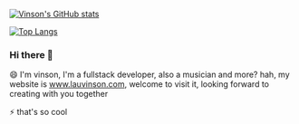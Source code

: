 [![Vinson's GitHub stats](https://github-readme-stats.vercel.app/api?username=lauvinson&show_icons=true?count_private=true)](https://www.lauvinson.com/)


[![Top Langs](https://github-readme-stats.vercel.app/api/top-langs/?username=lauvinson&layout=compact)](https://github.com/anuraghazra/github-readme-stats)
<!--![](https://github.com/lauvinson/lauvinson/blob/master/005NUljqly1gj12wigoo8j30tu1ck4qp.jpg)-->
### Hi there 👋

😄 I'm vinson, I'm a fullstack developer, also a musician and more? hah, my website is www.lauvinson.com, welcome to visit it, looking forward to creating with you together

⚡ that's so cool
<!--
**lauvinson/lauvinson** is a ✨ _special_ ✨ repository because its `README.md` (this file) appears on your GitHub profile.

Here are some ideas to get you started:

- 🔭 I’m currently working on ...
- 🌱 I’m currently learning ...
- 👯 I’m looking to collaborate on ...
- 🤔 I’m looking for help with ...
- 💬 Ask me about ...
- 📫 How to reach me: ...
- 😄 Pronouns: ...
- ⚡ Fun fact: ...
-->
